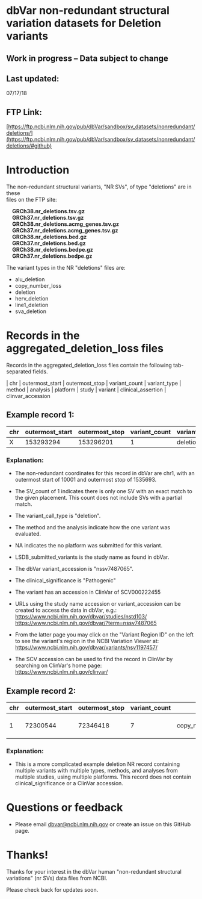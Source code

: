 # dbVar non-redundant structural variation datasets for Deletion variants

## Work in progress – Data subject to change

## Last updated:
07/17/18

## FTP Link:

[https://ftp.ncbi.nlm.nih.gov/pub/dbVar/sandbox/sv_datasets/nonredundant/deletions/](https://ftp.ncbi.nlm.nih.gov/pub/dbVar/sandbox/sv_datasets/nonredundant/deletions/#github)

# Introduction

The non-redundant structural variants, "NR SVs", of type "deletions" are in these  
files on the FTP site:

&nbsp;&nbsp;&nbsp;&nbsp;__GRCh38.nr_deletions.tsv.gz__   
&nbsp;&nbsp;&nbsp;&nbsp;__GRCh37.nr_deletions.tsv.gz__  
&nbsp;&nbsp;&nbsp;&nbsp;__GRCh38.nr_deletions.acmg_genes.tsv.gz__  
&nbsp;&nbsp;&nbsp;&nbsp;__GRCh37.nr_deletions.acmg_genes.tsv.gz__  
&nbsp;&nbsp;&nbsp;&nbsp;__GRCh38.nr_deletions.bed.gz__  
&nbsp;&nbsp;&nbsp;&nbsp;__GRCh37.nr_deletions.bed.gz__  
&nbsp;&nbsp;&nbsp;&nbsp;__GRCh38.nr_deletions.bedpe.gz__  
&nbsp;&nbsp;&nbsp;&nbsp;__GRCh37.nr_deletions.bedpe.gz__  

The variant types in the NR "deletions" files are:

* alu_deletion
* copy_number_loss
* deletion
* herv_deletion
* line1_deletion
* sva_deletion

# Records in the aggregated_deletion_loss files

Records in the aggregated_deletion_loss files contain the following tab-separated fields.

| chr | outermost_start | outermost_stop | variant_count | variant_type | method | analysis | platform | study | variant | clinical_assertion | clinvar_accession


## Example record 1:
  
chr | outermost_start | outermost_stop | variant_count | variant_type | method | analysis | platform | study | variant | clinical_assertion | clinvar_accession  
----|-----------------|----------------|---------------|--------------|--------|----------|----------|-------|---------|--------------------|------------------  
X | 153293294 | 153296201 | 1 | deletion | Curated | Curated | NA | LSDB_submitted_variants | nssv7487065 | Pathogenic | SCV000222455

### Explanation:

* The non-redundant coordinates for this record in dbVar are chr1, with
an outermost start of 10001 and outermost stop of 1535693.

* The SV_count of 1 indicates there is only one SV with an exact match to the
given placement.  This count does not include SVs with a partial match.

* The variant_call_type is "deletion".

* The method and the analysis indicate how the one variant was evaluated.

* NA indicates the no platform was submitted for this variant.

* LSDB_submitted_variants is the study name as found in dbVar.

* The dbVar variant_accession is "nssv7487065".

* The clinical_significance is "Pathogenic"

* The variant has an accession in ClinVar of SCV000222455

* URLs using the study name accession or variant_accession can be created to access the data
in dbVar, e.g.:
https://www.ncbi.nlm.nih.gov/dbvar/studies/nstd103/  
https://www.ncbi.nlm.nih.gov/dbvar/?term=nssv7487065

* From the latter page you may click on the "Variant Region ID" on the left to see
the variant's region in the NCBI Variation Viewer at:
https://www.ncbi.nlm.nih.gov/dbvar/variants/nsv1197457/

* The SCV accession can be used to find the record in ClinVar by searching on ClinVar's home page:
https://www.ncbi.nlm.nih.gov/clinvar/

## Example record 2:

chr | outermost_start | outermost_stop | variant_count | variant_type | method | analysis | platform | study | variant | clinical_assertion | clinvar_accession  
----|-----------------|----------------|---------------|--------------|--------|----------|----------|-------|---------|--------------------|------------------
1 | 72300544 | 72346418 | 7 | copy_number_loss;deletion | Oligo_aCGH;Sequencing | Probe_signal_intensity;Read_depth | Agilent 24M aCGH;Illumina IIx | Park2010;Ju2010 | nssv1423530:nssv1425248:nssv1428032:nssv1428830:nssv1434173:nssv1439464:nssv1420391

### Explanation:

* This is a more complicated example deletion NR record containing multiple
variants with multiple types, methods, and analyses from multiple studies, using
multiple platforms.  This record does not contain clinical_significance or a 
ClinVar accession.

# Questions or feedback

* Please email dbvar@ncbi.nlm.nih.gov or create an issue on this GitHub page.

# Thanks!

Thanks for your interest in the dbVar human "non-redundant structural variations" (nr SVs)
data files from NCBI.

Please check back for updates soon.

